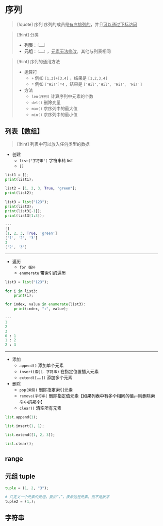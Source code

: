 # 序列
>[!quote] 序列
>序列的成员是<u>有序排列的</u>，并且<u>可以通过下标访问</u>

>[!hint] 分类
>- **列表**：`[……]` 
>- **元组**：`(……)` ，<u>元素无法修改</u>，其他与列表相同

>[!hint] 序列的通用方法
> - 运算符
> 	- `+` 例如 `[1,2]+[3,4]` ，结果是 `[1,2,3,4]`
> 	- `*` 例如 `["Hi!"]*4` ，结果是 `['Hil','Hil', 'Hi!', 'Hi!']`
> - 方法
> 	- `len(序列)` 计算序列中元素的个数
> 	- `del()` 删除变量
> 	- `max()` 求序列中的最大值
> 	- `min()` 求序列中的最小值

## 列表【数组】
>[!hint] 列表中可以放入任何类型的数据

- 创建
	- `list("字符串")` 字符串转 list
	- `[]`

```python
list1 = [];  
print(list1);  
  
list2 = [1, 2, 3, True, "green"];  
print(list2);  
  
list3 = list("123");  
print(list3);
print(list3[-1]);  
print(list3[1:3]);

---
[]
[1, 2, 3, True, 'green']
['1', '2', '3']
3
['2', '3']
```

---

- 遍历
	- `for 循环`
	- `enumerate` 带索引的遍历

```python
list3 = list("123");  
  
for i in list3:  
    print(i);

for index, value in enumerate(list3):  
    print(index, ":", value);

---
1
2
3
0 : 1
1 : 2
2 : 3
```

---

- 添加
	- `append()` 添加单个元素
	- `insert(索引, 字符串)` 在指定位置插入元素
	- `extend([……])` 添加多个元素
- 删除
	- `pop(索引)` 删除指定索引元素
	- `remove(字符串)` 删除指定值元素【~~如果列表中有多个相同的值，则删除索引小的那个~~】
	- `clear()` 清空所有元素

```python
list.append(1);

list.insert(1, 1);

list.extend([1, 2, 3]);

list.clear();
```

## range



## 元组 tuple

```python
tuple = (1, 2, "3");

# 只定义一个元素的元组，要加“，”，表示这是元素，而不是数字
tuple2 = (1,);
```



## 字符串






























